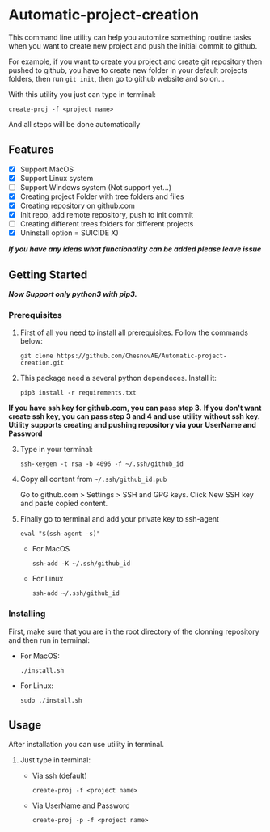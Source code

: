 # Automatic-project-creation

This command line utility can help you automize something routine tasks when you want to create new project and push the initial commit to github.  

For example, if you want to create you project and create git repository then pushed to github, you have to create new folder in your default projects folders, then run ```git init```, then go to github website and so on...

With this utility you just can type in terminal:

```
create-proj -f <project name>
```

And all steps will be done automatically

## Features

- [x] Support MacOS
- [x] Support Linux system
- [ ] Support Windows system (Not support yet...)
- [x] Creating project Folder with tree folders and files
- [x] Creating repository on github.com
- [x] Init repo, add remote repository, push to init commit
- [ ] Creating different trees folders for different projects
- [x] Uninstall option = SUICIDE X)

***If you have any ideas what functionality can be added please leave issue***

## Getting Started

***Now Support only python3 with pip3.***

### Prerequisites

1. First of all you need to install all prerequisites. Follow the commands below:

    ```
    git clone https://github.com/ChesnovAE/Automatic-project-creation.git
    ```

2. This package need a several python dependeces. Install it:

    ```
    pip3 install -r requirements.txt
    ```

**If you have ssh key for github.com, you can pass step 3.**
**If you don't want create ssh key, you can pass step 3 and 4 and use utility without ssh key. Utility supports creating and pushing repository via your UserName and Password**

3. Type in your terminal:

    ```
    ssh-keygen -t rsa -b 4096 -f ~/.ssh/github_id
    ```

4. Copy all content from ```~/.ssh/github_id.pub```

   Go to github.com > Settings > SSH and GPG keys. Click New SSH key and paste copied content.

5. Finally go to terminal and add your private key to ssh-agent

    ```
    eval "$(ssh-agent -s)"
    ```
    - For MacOS
        ```
        ssh-add -K ~/.ssh/github_id
        ```
    - For Linux
        ```
        ssh-add ~/.ssh/github_id
        ```

### Installing

First, make sure that you are in the root directory of the clonning repository and then run in terminal:

- For MacOS:

  ```
  ./install.sh
  ```

- For Linux:

  ```
  sudo ./install.sh
  ```

## Usage

After installation you can use utility in terminal.

1. Just type in terminal:

    - Via ssh (default)

        ```
        create-proj -f <project name>
        ```
    - Via UserName and Password

        ```
        create-proj -p -f <project name>
        ```
